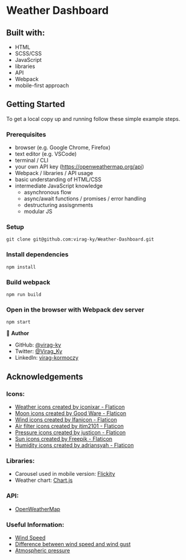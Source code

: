 # Weather Dashboard

## Built with:

- HTML
- SCSS/CSS
- JavaScript
- libraries
- API
- Webpack
- mobile-first approach

## Getting Started

To get a local copy up and running follow these simple example steps.

### Prerequisites

- browser (e.g. Google Chrome, Firefox)
- text editor (e.g. VSCode)
- terminal / CLI
- your own API key (https://openweathermap.org/api)
- Webpack / libraries / API usage
- basic understanding of HTML/CSS
- intermediate JavaScript knowledge
  - asynchronous flow
  - async/await functions / promises / error handling
  - destructuring assisgnments
  - modular JS

### Setup

```
git clone git@github.com:virag-ky/Weather-Dashboard.git
```

### Install dependencies

```
npm install
```

### Build webpack

```
npm run build
```

### Open in the browser with Webpack dev server

```
npm start
```

👤 **Author**

- GitHub: [@virag-ky](https://github.com/virag-ky)
- Twitter: [@Virag_Ky](https://twitter.com/Virag_Ky)
- LinkedIn: [virag-kormoczy](https://linkedin.com/in/virag-kormoczy)

## Acknowledgements

### Icons:

- <a href="https://www.flaticon.com/free-icons/weather" title="weather icons">Weather icons created by iconixar - Flaticon</a>
- <a href="https://www.flaticon.com/free-icons/moon" title="moon icons">Moon icons created by Good Ware - Flaticon</a>
- <a href="https://www.flaticon.com/free-icons/wind" title="wind icons">Wind icons created by Ifanicon - Flaticon</a>
- <a href="https://www.flaticon.com/free-icons/air-filter" title="air filter icons">Air filter icons created by itim2101 - Flaticon</a>
- <a href="https://www.flaticon.com/free-icons/pressure" title="pressure icons">Pressure icons created by justicon - Flaticon</a>
- <a href="https://www.flaticon.com/free-icons/sun" title="sun icons">Sun icons created by Freepik - Flaticon</a>
- <a href="https://www.flaticon.com/free-icons/humidity" title="humidity icons">Humidity icons created by adriansyah - Flaticon</a>

### Libraries:

- Carousel used in mobile version: [Flickity](https://flickity.metafizzy.co/)
- Weather chart: [Chart.js](https://www.chartjs.org/)

### API:

- [OpenWeatherMap](https://openweathermap.org/api)

### Useful Information:

- [Wind Speed](https://www.weather.gov/pqr/wind)
- [Difference between wind speed and wind gust](https://business.weatherzone.com.au/uncategorized/what-is-the-difference-between-average-wind-and-wind-gusts/)
- [Atmospheric pressure](https://www.maximum-inc.com/what-is-atmospheric-pressure-and-how-is-it-measured/)
